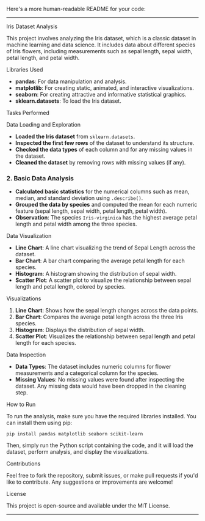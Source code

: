 Here's a more human-readable README for your code:

---

Iris Dataset Analysis

This project involves analyzing the Iris dataset, which is a classic dataset in machine learning and data science. It includes data about different species of Iris flowers, including measurements such as sepal length, sepal width, petal length, and petal width.

 Libraries Used

* **pandas**: For data manipulation and analysis.
* **matplotlib**: For creating static, animated, and interactive visualizations.
* **seaborn**: For creating attractive and informative statistical graphics.
* **sklearn.datasets**: To load the Iris dataset.

 Tasks Performed

 Data Loading and Exploration

* **Loaded the Iris dataset** from `sklearn.datasets`.
* **Inspected the first few rows** of the dataset to understand its structure.
* **Checked the data types** of each column and for any missing values in the dataset.
* **Cleaned the dataset** by removing rows with missing values (if any).

### 2. Basic Data Analysis

* **Calculated basic statistics** for the numerical columns such as mean, median, and standard deviation using `.describe()`.
* **Grouped the data by species** and computed the mean for each numeric feature (sepal length, sepal width, petal length, petal width).
* **Observation**: The species `Iris-virginica` has the highest average petal length and petal width among the three species.

Data Visualization

* **Line Chart**: A line chart visualizing the trend of Sepal Length across the dataset.
* **Bar Chart**: A bar chart comparing the average petal length for each species.
* **Histogram**: A histogram showing the distribution of sepal width.
* **Scatter Plot**: A scatter plot to visualize the relationship between sepal length and petal length, colored by species.

Visualizations

1. **Line Chart**: Shows how the sepal length changes across the data points.
2. **Bar Chart**: Compares the average petal length across the three Iris species.
3. **Histogram**: Displays the distribution of sepal width.
4. **Scatter Plot**: Visualizes the relationship between sepal length and petal length for each species.

Data Inspection

* **Data Types**: The dataset includes numeric columns for flower measurements and a categorical column for the species.
* **Missing Values**: No missing values were found after inspecting the dataset. Any missing data would have been dropped in the cleaning step.

 How to Run

To run the analysis, make sure you have the required libraries installed. You can install them using pip:

```
pip install pandas matplotlib seaborn scikit-learn
```

Then, simply run the Python script containing the code, and it will load the dataset, perform analysis, and display the visualizations.

Contributions

Feel free to fork the repository, submit issues, or make pull requests if you'd like to contribute. Any suggestions or improvements are welcome!

License

This project is open-source and available under the MIT License.

---


